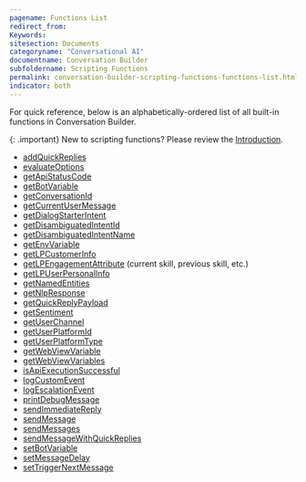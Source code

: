 ```yaml
---
pagename: Functions List
redirect_from:
Keywords:
sitesection: Documents
categoryname: "Conversational AI"
documentname: Conversation Builder
subfoldername: Scripting Functions
permalink: conversation-builder-scripting-functions-functions-list.html
indicator: both
---
```


For quick reference, below is an alphabetically-ordered list of all built-in functions in Conversation Builder.

{: .important}
New to scripting functions? Please review the [Introduction](conversation-builder-scripting-functions-introduction.html).

* [addQuickReplies](conversation-builder-scripting-functions-manage-conversation-flow.html#add-quick-replies)
* [evaluateOptions](conversation-builder-scripting-functions-manage-conversation-flow.html#evaluate-options)
* [getApiStatusCode](conversation-builder-scripting-functions-get-integration-data.html#get-api-integration-status-code)
* [getBotVariable](conversation-builder-scripting-functions-get-set-contextual-data.html#get-and-set-bot-variable)
* [getConversationId](conversation-builder-scripting-functions-get-set-contextual-data.html#get-conversation-id)
* [getCurrentUserMessage](conversation-builder-scripting-functions-get-set-contextual-data.html#get-current-user-message)
* [getDialogStarterIntent](conversation-builder-scripting-functions-get-set-contextual-data.html#get-matched-intent)
* [getDisambiguatedIntentId](conversation-builder-scripting-functions-get-set-contextual-data.html#get-disambiguated-intent)
* [getDisambiguatedIntentName](conversation-builder-scripting-functions-get-set-contextual-data.html#get-disambiguated-intent)
* [getEnvVariable](conversation-builder-scripting-functions-get-set-contextual-data.html#get-environment-variable)
* [getLPCustomerInfo](conversation-builder-scripting-functions-get-user-data.html#get-authenticated-customer-info)
* [getLPEngagementAttribute](conversation-builder-scripting-functions-get-set-contextual-data.html#get-current-and-previous-skills) (current skill, previous skill, etc.)
* [getLPUserPersonalInfo](conversation-builder-scripting-functions-get-user-data.html#get-authenticated-customer-info)
* [getNamedEntities](conversation-builder-scripting-functions-get-set-contextual-data.html#get-named-entities)
* [getNlpResponse](conversation-builder-scripting-functions-get-set-contextual-data.html#get-nlp-responses)
* [getQuickReplyPayload](conversation-builder-scripting-functions-get-set-contextual-data.html#get-quick-reply-payload)
* [getSentiment](conversation-builder-scripting-functions-get-set-contextual-data.html#get-sentiment)
* [getUserChannel](conversation-builder-scripting-functions-get-set-contextual-data.html#get-user-channel)
* [getUserPlatformId](conversation-builder-scripting-functions-get-user-data.html#get-user-platform-id-and-platform-type)
* [getUserPlatformType](conversation-builder-scripting-functions-get-user-data.html#get-user-platform-id-and-platform-type)
* [getWebViewVariable](conversation-builder-scripting-functions-get-set-contextual-data.html#get-web-view-variables)
* [getWebViewVariables](conversation-builder-scripting-functions-get-set-contextual-data.html#get-web-view-variables)
* [isApiExecutionSuccessful](conversation-builder-scripting-functions-get-integration-data.html#is-api-integration-execution-successful)
* [logCustomEvent](conversation-builder-scripting-functions-log-debug.html#log-custom-event)
* [logEscalationEvent](conversation-builder-scripting-functions-log-debug.html#log-escalation-event)
* [printDebugMessage](conversation-builder-scripting-functions-log-debug.html#print-debug-message)
* [sendImmediateReply](conversation-builder-scripting-functions-send-messages.html#send-immediate-reply)
* [sendMessage](conversation-builder-scripting-functions-send-messages.html#send-message)
* [sendMessages](conversation-builder-scripting-functions-send-messages.html#send-messages)
* [sendMessageWithQuickReplies](conversation-builder-scripting-functions-send-messages.html#send-message-with-quick-reply)
* [setBotVariable](conversation-builder-scripting-functions-get-set-contextual-data.html#get-and-set-bot-variable)
* [setMessageDelay](conversation-builder-scripting-functions-manage-conversation-flow.html#set-message-delay-value)
* [setTriggerNextMessage](conversation-builder-scripting-functions-manage-conversation-flow.html#set-trigger-next-message)
